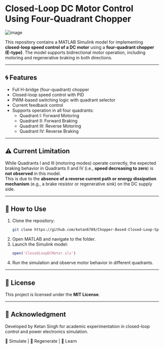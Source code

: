 # Closed-Loop DC Motor Control Using Four-Quadrant Chopper

![image](https://github.com/user-attachments/assets/3fd69160-a10f-4df1-9b06-246b574f9fe6)


This repository contains a MATLAB Simulink model for implementing **closed-loop speed control of a DC motor** using a **four-quadrant chopper (E-type)**. The model supports bidirectional motor operation, including motoring and regenerative braking in both directions.

---

## 🌀 Features

- Full H-bridge (four-quadrant) chopper
- Closed-loop speed control with PID
- PWM-based switching logic with quadrant selector
- Current feedback control
- Supports operation in all four quadrants:
  - Quadrant I: Forward Motoring
  - Quadrant II: Forward Braking
  - Quadrant III: Reverse Motoring
  - Quadrant IV: Reverse Braking

---

## ⚠️ Current Limitation

While Quadrants I and III (motoring modes) operate correctly, the expected braking behavior in Quadrants II and IV (i.e., **speed decreasing to zero**) is **not observed** in this model.  
This is due to the **absence of a reverse current path or energy dissipation mechanism** (e.g., a brake resistor or regenerative sink) on the DC supply side.

---

## 🚀 How to Use

1. Clone the repository:
   ```bash
   git clone https://github.com/ketan6789/Chopper-Based-Closed-Loop-Speed-Control-of-DC-Motor.git
   ```
2. Open MATLAB and navigate to the folder.
3. Launch the Simulink model:
   ```matlab
   open('ClosedLoopDCMotor.slx')
   ```
4. Run the simulation and observe motor behavior in different quadrants.

---

## 📜 License

This project is licensed under the **MIT License**.

---

## 🙌 Acknowledgment

Developed by Ketan Singh for academic experimentation in closed-loop control and power electronics simulation.

🚀 Simulate | 🔁 Regenerate | 🧠 Learn

